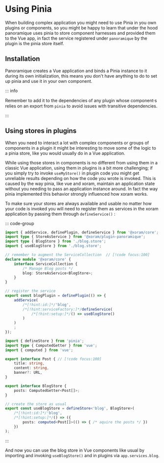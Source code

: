 # Using Pinia

When building complex application you might need to use Pinia in you own plugins
or components, so you might be happy to learn that under the hood panoramique
uses pinia to store component harnesses and provided them to the Vue app, in
fact the service registered under `panoramique` by the plugin is the pinia store
itself.

## Installation

Panoramique creates a Vue application and binds a Pinia instance to it during
its own initialization, this means you don't have anything to do to set up pinia
and use it in your own component.

::: info

Remember to add it to the dependencies of any plugin whose component⸱s relies on
an export from `pinia` to avoid issues with transitive dependencies.

:::

## Using stores in plugins

When you need to interact a lot with complex components or groups of components
in a plugin it might be interesting to move some of the logic to a pinia store,
like you would usually do in a Vue application.

While using those stores in components is no different from using them in a
classic Vue application, using them in plugins is a bit more challenging; if you
simply try to invoke `useMyStore()` in plugin code you might get unreliable
results depending on how the code you wrote is invoked. This is caused by the
way pinia, like vue and xoram, maintain an application state without you needing
to pass an application instance around. In fact the way pinia implemented this
behavior strongly influenced how xoram works.

To make sure your stores are always available and usable no matter how your code
is invoked you will need to register them as services in the xoram application
by passing them through `defineService()` :

::: code-group

```ts [blog.plugin.ts]
import { addService, definePlugin, defineService } from '@xoram/core';
import type { StoreAsService } from '@xoram/plugin-panoramique';
import type { BlogStore } from './blog.store';
import { useBlogStore } from './blog.store';

// remember to augment the ServiceCollection  // [!code focus:100]
declare module '@xoram/core' {
	interface ServiceCollection {
		/* Manage Blog posts */
		blog: StoreAsService<BlogStore>;
	}
}

// register the service
export const blogPlugin = definePlugin(() => {
	addService(
		/*[!hint:id:]*/'blog',
		/*[!hint:serviceFactory:]*/defineService(
			/*[!hint:setup:]*/() => useBlogStore()
		)
	)
	;
});
```

```ts [blog.store.ts]
import { defineStore } from 'pinia';
import type { ComputedGetter } from 'vue';
import { computed } from 'vue';

export interface Post { // [!code focus:100]
	title: string,
	content: string,
	banner?: URL,
}

export interface BlogStore {
	posts: ComputedGetter<Post[]>;
}

// create the store as usual
export const useBlogStore = defineStore<'blog', BlogStore>(
	/*[!hint:id:]*/'blog',
	/*[!hint:setup:]*/() => ({
		posts: computed<Post[]>(() => { /* aquire the posts */ })
	})
);
```

:::

And now you can use the blog store in Vue components like usual by importing and
invoking `useBlogStore()` and in plugins via `app.services.blog`.
